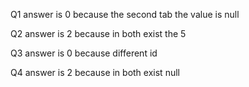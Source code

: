 Q1 answer is 0 
because the second tab the value is null 

Q2 answer is 2 
because in both exist the 5 

Q3 answer is 0 
because different id 

Q4 answer is 2
because in both exist null
